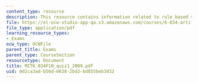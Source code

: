 ```yaml
---
content_type: resource
description: This resource contains information related to rule based system.
file: https://ol-ocw-studio-app-qa.s3.amazonaws.com/courses/6-034-artificial-intelligence-fall-2010/0d2ca3adb56d06382bd2bd855beb3d32_MIT6_034F10_quiz1_2009.pdf
file_type: application/pdf
learning_resource_types:
- Exams
ocw_type: OCWFile
parent_title: Exams
parent_type: CourseSection
resourcetype: Document
title: MIT6_034F10_quiz1_2009.pdf
uid: 0d2ca3ad-b56d-0638-2bd2-bd855beb3d32
---
```


